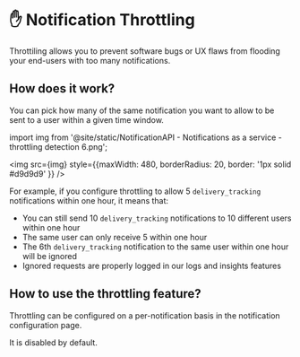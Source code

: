 # ✋ Notification Throttling

Throttiling allows you to prevent software bugs or UX flaws from flooding your end-users with too many notifications.

## How does it work?

You can pick how many of the same notification you want to allow to be sent to a user within a given time window.

import img from '@site/static/NotificationAPI - Notifications as a service - throttling detection 6.png';

<img src={img} style={{maxWidth: 480, borderRadius: 20, border: '1px solid #d9d9d9' }} />

For example, if you configure throttling to allow 5 `delivery_tracking` notifications within one hour, it means that:

- You can still send 10 `delivery_tracking` notifications to 10 different users within one hour
- The same user can only receive 5 within one hour
- The 6th `delivery_tracking` notification to the same user within one hour will be ignored
- Ignored requests are properly logged in our logs and insights features

## How to use the throttling feature?

Throttling can be configured on a per-notification basis in the notification configuration page.

It is disabled by default.
